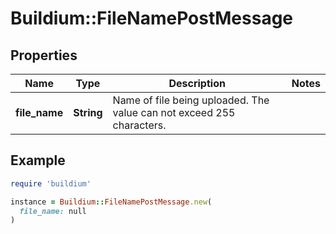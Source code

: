 # Buildium::FileNamePostMessage

## Properties

| Name | Type | Description | Notes |
| ---- | ---- | ----------- | ----- |
| **file_name** | **String** | Name of file being uploaded. The value can not exceed 255 characters. |  |

## Example

```ruby
require 'buildium'

instance = Buildium::FileNamePostMessage.new(
  file_name: null
)
```

